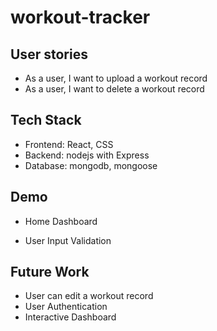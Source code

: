 # workout-tracker

## User stories
* As a user, I want to upload a workout record
* As a user, I want to delete a workout record


## Tech Stack
* Frontend: React, CSS
* Backend: nodejs with Express
* Database: mongodb, mongoose

## Demo
* Home Dashboard

* User Input Validation


## Future Work
* User can edit a workout record
* User Authentication
* Interactive Dashboard

